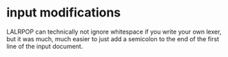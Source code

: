 # input modifications

LALRPOP can technically not ignore whitespace if you write your own lexer,
but it was much, much easier to just add a semicolon to the end of the first
line of the input document.
